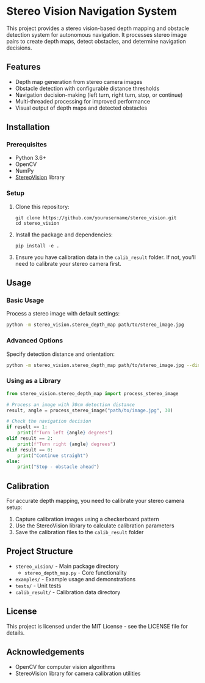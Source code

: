 # Stereo Vision Navigation System

This project provides a stereo vision-based depth mapping and obstacle detection system for autonomous navigation. It processes stereo image pairs to create depth maps, detect obstacles, and determine navigation decisions.

## Features

- Depth map generation from stereo camera images
- Obstacle detection with configurable distance thresholds
- Navigation decision-making (left turn, right turn, stop, or continue)
- Multi-threaded processing for improved performance
- Visual output of depth maps and detected obstacles

## Installation

### Prerequisites

- Python 3.6+
- OpenCV
- NumPy
- [StereoVision](https://github.com/erget/StereoVision) library

### Setup

1. Clone this repository:
   ```
   git clone https://github.com/yourusername/stereo_vision.git
   cd stereo_vision
   ```

2. Install the package and dependencies:
   ```
   pip install -e .
   ```

3. Ensure you have calibration data in the `calib_result` folder. If not, you'll need to calibrate your stereo camera first.

## Usage

### Basic Usage

Process a stereo image with default settings:

```bash
python -m stereo_vision.stereo_depth_map path/to/stereo_image.jpg
```

### Advanced Options

Specify detection distance and orientation:

```bash
python -m stereo_vision.stereo_depth_map path/to/stereo_image.jpg --distance 40 --downward
```

### Using as a Library

```python
from stereo_vision.stereo_depth_map import process_stereo_image

# Process an image with 30cm detection distance
result, angle = process_stereo_image("path/to/image.jpg", 30)

# Check the navigation decision
if result == 1:
    print(f"Turn left {angle} degrees")
elif result == 2:
    print(f"Turn right {angle} degrees")
elif result == 0:
    print("Continue straight")
else:
    print("Stop - obstacle ahead")
```

## Calibration

For accurate depth mapping, you need to calibrate your stereo camera setup:

1. Capture calibration images using a checkerboard pattern
2. Use the StereoVision library to calculate calibration parameters
3. Save the calibration files to the `calib_result` folder

## Project Structure

- `stereo_vision/` - Main package directory
  - `stereo_depth_map.py` - Core functionality
- `examples/` - Example usage and demonstrations
- `tests/` - Unit tests
- `calib_result/` - Calibration data directory

## License

This project is licensed under the MIT License - see the LICENSE file for details.

## Acknowledgements

- OpenCV for computer vision algorithms
- StereoVision library for camera calibration utilities
